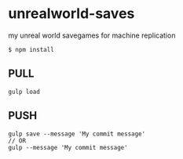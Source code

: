 # unrealworld-saves
my unreal world savegames for machine replication

```
$ npm install
```

## PULL

```
gulp load
```

## PUSH

```
gulp save --message 'My commit message'
// OR
gulp --message 'My commit message'
```
